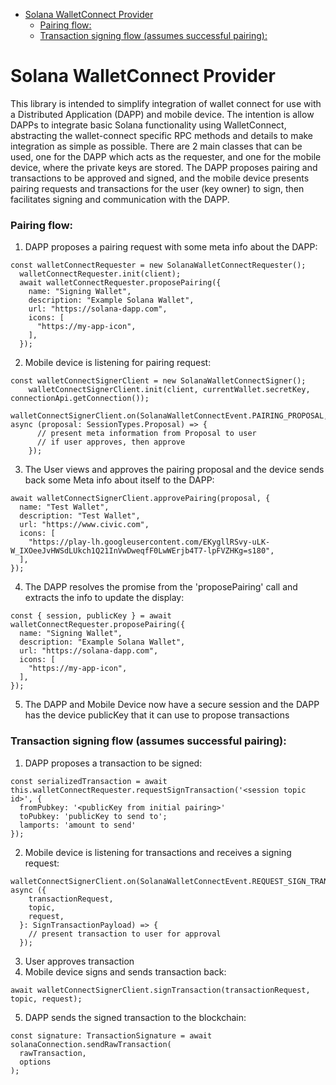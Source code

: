 - [Solana WalletConnect Provider](#solana-walletconnect-provider)
    - [Pairing flow:](#pairing-flow)
    - [Transaction signing flow (assumes successful pairing):](#transaction-signing-flow-assumes-successful-pairing)
# Solana WalletConnect Provider

This library is intended to simplify integration of wallet connect for use with a Distributed Application (DAPP) and mobile device. The intention is allow DAPPs to integrate basic Solana functionality using WalletConnect, abstracting the wallet-connect specific RPC methods and details to make integration as simple as possible. There are 2 main classes that can be used, one for the DAPP which acts as the requester, and one for the mobile device, where the private keys are stored. The DAPP proposes pairing and transactions to be approved and signed, and the mobile device presents pairing requests and transactions for the user (key owner) to sign, then facilitates signing and communication with the DAPP.

### Pairing flow:
1. DAPP proposes a pairing request with some meta info about the DAPP: 
```
const walletConnectRequester = new SolanaWalletConnectRequester();
  walletConnectRequester.init(client);
  await walletConnectRequester.proposePairing({
    name: "Signing Wallet",
    description: "Example Solana Wallet",
    url: "https://solana-dapp.com",
    icons: [
      "https://my-app-icon",
    ],
  });
```
2. Mobile device is listening for pairing request: 
```
const walletConnectSignerClient = new SolanaWalletConnectSigner();
    walletConnectSignerClient.init(client, currentWallet.secretKey, connectionApi.getConnection());
    walletConnectSignerClient.on(SolanaWalletConnectEvent.PAIRING_PROPOSAL, async (proposal: SessionTypes.Proposal) => {
      // present meta information from Proposal to user
      // if user approves, then approve
    });
```
3. The User views and approves the pairing proposal and the device sends back some Meta info about itself to the DAPP:
```
await walletConnectSignerClient.approvePairing(proposal, {
  name: "Test Wallet",
  description: "Test Wallet",
  url: "https://www.civic.com",
  icons: [
    "https://play-lh.googleusercontent.com/EKygllRSvy-uLK-W_IXOeeJvHWSdLUkch1Q21InVwDweqfF0LwWErjb4T7-lpFVZHKg=s180",
  ],
});
```
4. The DAPP resolves the promise from the 'proposePairing' call and extracts the info to update the display: 
```
const { session, publicKey } = await walletConnectRequester.proposePairing({
  name: "Signing Wallet",
  description: "Example Solana Wallet",
  url: "https://solana-dapp.com",
  icons: [
    "https://my-app-icon",
  ],
});
```
5. The DAPP and Mobile Device now have a secure session and the DAPP has the device publicKey that it can use to propose transactions

### Transaction signing flow (assumes successful pairing):
1. DAPP proposes a transaction to be signed:
```
const serializedTransaction = await this.walletConnectRequester.requestSignTransaction('<session topic id>', {
  fromPubkey: '<publicKey from initial pairing>'
  toPubkey: 'publicKey to send to';
  lamports: 'amount to send'
});
```
2. Mobile device is listening for transactions and receives a signing request:
```
walletConnectSignerClient.on(SolanaWalletConnectEvent.REQUEST_SIGN_TRANSACTION, async ({
    transactionRequest,
    topic,
    request,
  }: SignTransactionPayload) => {
    // present transaction to user for approval
  });
```
3. User approves transaction
4. Mobile device signs and sends transaction back:
```
await walletConnectSignerClient.signTransaction(transactionRequest, topic, request);
```
5. DAPP sends the signed transaction to the blockchain:
```
const signature: TransactionSignature = await solanaConnection.sendRawTransaction(
  rawTransaction,
  options
);
```